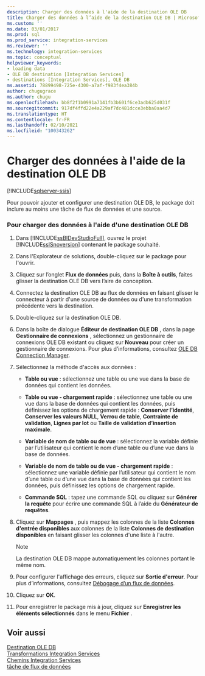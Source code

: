```yaml
---
description: Charger des données à l'aide de la destination OLE DB
title: Charger des données à l’aide de la destination OLE DB | Microsoft Docs
ms.custom: ''
ms.date: 03/01/2017
ms.prod: sql
ms.prod_service: integration-services
ms.reviewer: ''
ms.technology: integration-services
ms.topic: conceptual
helpviewer_keywords:
- loading data
- OLE DB destination [Integration Services]
- destinations [Integration Services], OLE DB
ms.assetid: 78899498-725e-4300-a7af-f983f4ea384b
author: chugugrace
ms.author: chugu
ms.openlocfilehash: bb8f2f1b0991a7141fb3b601f6ce3adb625d031f
ms.sourcegitcommit: 917df4ffd22e4a229af7dc481dcce3ebba0aa4d7
ms.translationtype: HT
ms.contentlocale: fr-FR
ms.lasthandoff: 02/10/2021
ms.locfileid: "100343262"
---
```

# <a name="load-data-by-using-the-ole-db-destination"></a>Charger des données à l'aide de la destination OLE DB

[!INCLUDE[sqlserver-ssis](../../includes/applies-to-version/sqlserver-ssis.md)]


  Pour pouvoir ajouter et configurer une destination OLE DB, le package doit inclure au moins une tâche de flux de données et une source.  
  
### <a name="to-load-data-using-an-ole-db-destination"></a>Pour charger des données à l'aide d'une destination OLE DB  
  
1.  Dans [!INCLUDE[ssBIDevStudioFull](../../includes/ssbidevstudiofull-md.md)], ouvrez le projet [!INCLUDE[ssISnoversion](../../includes/ssisnoversion-md.md)] contenant le package souhaité.  
  
2.  Dans l'Explorateur de solutions, double-cliquez sur le package pour l'ouvrir.  
  
3.  Cliquez sur l’onglet **Flux de données** puis, dans la **Boîte à outils**, faites glisser la destination OLE DB vers l’aire de conception.  
  
4.  Connectez la destination OLE DB au flux de données en faisant glisser le connecteur à partir d'une source de données ou d'une transformation précédente vers la destination.  
  
5.  Double-cliquez sur la destination OLE DB.  
  
6.  Dans la boîte de dialogue **Éditeur de destination OLE DB** , dans la page **Gestionnaire de connexions** , sélectionnez un gestionnaire de connexions OLE DB existant ou cliquez sur **Nouveau** pour créer un gestionnaire de connexions. Pour plus d’informations, consultez [OLE DB Connection Manager](../../integration-services/connection-manager/ole-db-connection-manager.md).  
  
7.  Sélectionnez la méthode d'accès aux données :  
  
    -   **Table ou vue** : sélectionnez une table ou une vue dans la base de données qui contient les données.  
  
    -   **Table ou vue - chargement rapide** : sélectionnez une table ou une vue dans la base de données qui contient les données, puis définissez les options de chargement rapide : **Conserver l’identité**, **Conserver les valeurs NULL**, **Verrou de table**, **Contrainte de validation**, **Lignes par lot** ou **Taille de validation d’insertion maximale**.  
  
    -   **Variable de nom de table ou de vue** : sélectionnez la variable définie par l’utilisateur qui contient le nom d’une table ou d’une vue dans la base de données.  
  
    -   **Variable de nom de table ou de vue - chargement rapide** : sélectionnez une variable définie par l’utilisateur qui contient le nom d’une table ou d’une vue dans la base de données qui contient les données, puis définissez les options de chargement rapide.  
  
    -   **Commande SQL** : tapez une commande SQL ou cliquez sur **Générer la requête** pour écrire une commande SQL à l’aide du **Générateur de requêtes**.  
  
8.  Cliquez sur **Mappages** , puis mappez les colonnes de la liste **Colonnes d'entrée disponibles** aux colonnes de la liste **Colonnes de destination disponibles** en faisant glisser les colonnes d'une liste à l'autre.  
  
    > [!NOTE]  
    >  La destination OLE DB mappe automatiquement les colonnes portant le même nom.  
  
9. Pour configurer l'affichage des erreurs, cliquez sur **Sortie d'erreur**. Pour plus d’informations, consultez [Débogage d’un flux de données](../../integration-services/troubleshooting/debugging-data-flow.md).  
  
10. Cliquez sur **OK**.  
  
11. Pour enregistrer le package mis à jour, cliquez sur **Enregistrer les éléments sélectionnés** dans le menu **Fichier** .  
  
## <a name="see-also"></a>Voir aussi  
 [Destination OLE DB](../../integration-services/data-flow/ole-db-destination.md)   
 [Transformations Integration Services](../../integration-services/data-flow/transformations/integration-services-transformations.md)   
 [Chemins Integration Services](../../integration-services/data-flow/integration-services-paths.md)   
 [tâche de flux de données](../../integration-services/control-flow/data-flow-task.md)  
  
  
